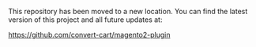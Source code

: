 This repository has been moved to a new location. You can find the latest version of this project and all future updates at:

https://github.com/convert-cart/magento2-plugin
